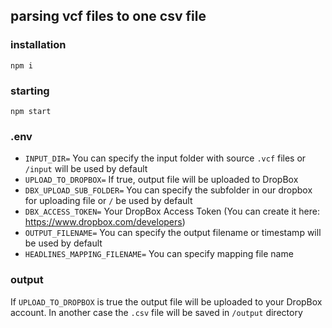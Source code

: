 ## parsing vcf files to one csv file

### installation

`npm i`

### starting

`npm start`

### .env

- `INPUT_DIR=` You can specify the input folder with source `.vcf` files or `/input` will be used by default
- `UPLOAD_TO_DROPBOX=` If true, output file will be uploaded to DropBox
- `DBX_UPLOAD_SUB_FOLDER=` You can specify the subfolder in our dropbox for uploading file or `/` be used by default
- `DBX_ACCESS_TOKEN=` Your DropBox Access Token (You can create it here: https://www.dropbox.com/developers)
- `OUTPUT_FILENAME=` You can specify the output filename or timestamp will be used by default
- `HEADLINES_MAPPING_FILENAME=` You can specify mapping file name

### output

If `UPLOAD_TO_DROPBOX` is true the output file will be uploaded to your DropBox account.
In another case the `.csv` file will be saved in `/output` directory
